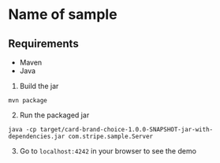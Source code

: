 # Name of sample

## Requirements

* Maven
* Java

1. Build the jar

``` 
mvn package
```

2. Run the packaged jar

``` 
java -cp target/card-brand-choice-1.0.0-SNAPSHOT-jar-with-dependencies.jar com.stripe.sample.Server
```

3. Go to `localhost:4242` in your browser to see the demo
